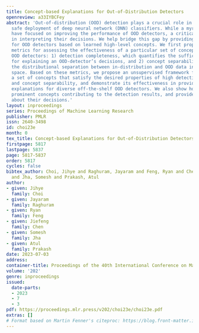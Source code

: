 ```yaml
---
title: Concept-based Explanations for Out-of-Distribution Detectors
openreview: a33IYBCFey
abstract: 'Out-of-distribution (OOD) detection plays a crucial role in ensuring the
  safe deployment of deep neural network (DNN) classifiers. While a myriad of methods
  have focused on improving the performance of OOD detectors, a critical gap remains
  in interpreting their decisions. We help bridge this gap by providing explanations
  for OOD detectors based on learned high-level concepts. We first propose two new
  metrics for assessing the effectiveness of a particular set of concepts for explaining
  OOD detectors: 1) detection completeness, which quantifies the sufficiency of concepts
  for explaining an OOD-detector’s decisions, and 2) concept separability, which captures
  the distributional separation between in-distribution and OOD data in the concept
  space. Based on these metrics, we propose an unsupervised framework for learning
  a set of concepts that satisfy the desired properties of high detection completeness
  and concept separability, and demonstrate its effectiveness in providing concept-based
  explanations for diverse off-the-shelf OOD detectors. We also show how to identify
  prominent concepts contributing to the detection results, and provide further reasoning
  about their decisions.'
layout: inproceedings
series: Proceedings of Machine Learning Research
publisher: PMLR
issn: 2640-3498
id: choi23e
month: 0
tex_title: Concept-based Explanations for Out-of-Distribution Detectors
firstpage: 5817
lastpage: 5837
page: 5817-5837
order: 5817
cycles: false
bibtex_author: Choi, Jihye and Raghuram, Jayaram and Feng, Ryan and Chen, Jiefeng
  and Jha, Somesh and Prakash, Atul
author:
- given: Jihye
  family: Choi
- given: Jayaram
  family: Raghuram
- given: Ryan
  family: Feng
- given: Jiefeng
  family: Chen
- given: Somesh
  family: Jha
- given: Atul
  family: Prakash
date: 2023-07-03
address: 
container-title: Proceedings of the 40th International Conference on Machine Learning
volume: '202'
genre: inproceedings
issued:
  date-parts:
  - 2023
  - 7
  - 3
pdf: https://proceedings.mlr.press/v202/choi23e/choi23e.pdf
extras: []
# Format based on Martin Fenner's citeproc: https://blog.front-matter.io/posts/citeproc-yaml-for-bibliographies/
---
```


